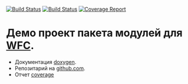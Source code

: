 [![Build Status](https://github.com/mambaru/wfc_demo/workflows/C++%20CI/badge.svg?branch=master)](https://github.com/mambaru/wfc_demo/tree/master)
[![Build Status](https://github.com/mambaru/wfc_demo/workflows/C++%20CI/badge.svg?branch=mambaru)](https://github.com/mambaru/wfc_demo/tree/mambaru)
[![Coverage Report](http://github.lan/cpp/wfc_demo/badges/pre-release/coverage.svg)](http://github.lan/cpp/wfc_demo/commits/pre-release)

# Демо проект пакета модулей для [WFC](https://github.com/mambaru/wfcroot). 

* Документация [doxygen](https://mambaru.github.io/wfc_demo/index.html).
* Репозитарий на [github.com](https://github.com/mambaru/wfc_demo).
* Отчет [coverage](https://mambaru.github.io/wfc_demo/cov-report/index.html)
